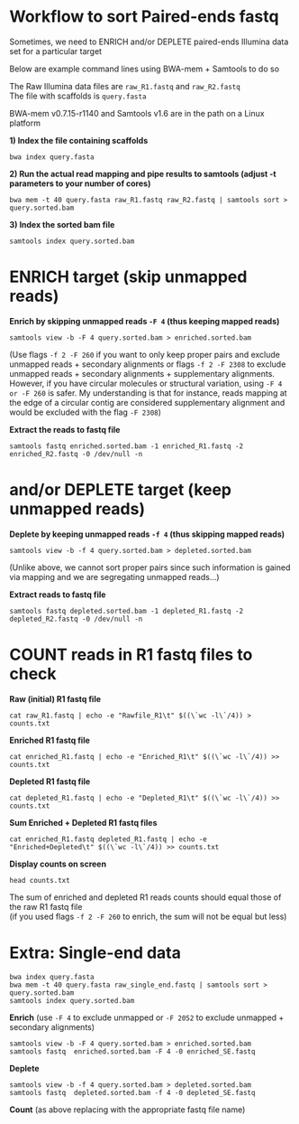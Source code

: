 # Workflow to sort Paired-ends fastq<br/>

Sometimes, we need to ENRICH and/or DEPLETE paired-ends Illumina data set for a particular target<br/>

Below are example command lines using BWA-mem + Samtools to do so<br/>

The Raw Illumina data files are ```raw_R1.fastq``` and ```raw_R2.fastq```<br/>
The file with scaffolds is ```query.fasta```<br/>

BWA-mem v0.7.15-r1140 and Samtools v1.6 are in the path on a Linux platform<br/>

**1) Index the file containing scaffolds**<br/>

```
bwa index query.fasta
```

**2) Run the actual read mapping and pipe results to samtools (adjust -t parameters to your number of cores)**<br/>

```
bwa mem -t 40 query.fasta raw_R1.fastq raw_R2.fastq | samtools sort > query.sorted.bam
```

**3) Index the sorted bam file**<br/>

```
samtools index query.sorted.bam
```

# ENRICH target (skip unmapped reads)<br/>
**Enrich by skipping unmapped reads ```-F 4``` (thus keeping mapped reads)**<br/>

```
samtools view -b -F 4 query.sorted.bam > enriched.sorted.bam
```

(Use flags ```-f 2 -F 260``` if you want to only keep proper pairs and exclude unmapped reads + secondary alignments
or flags ```-f 2 -F 2308``` to exclude unmapped reads + secondary alignments + supplementary alignments. However, if you have circular molecules or structural variation, using ```-F 4 or -F 260``` is safer. My understanding is that for instance, reads mapping at the edge of a circular contig are considered supplementary alignment and would be excluded with the flag ```-F 2308```)<br/>

**Extract the reads to fastq file**<br/>

```
samtools fastq enriched.sorted.bam -1 enriched_R1.fastq -2 enriched_R2.fastq -0 /dev/null -n
```

# and/or DEPLETE target (keep unmapped reads)<br/>
**Deplete by keeping unmapped reads ```-f 4``` (thus skipping mapped reads)**<br/>

```
samtools view -b -f 4 query.sorted.bam > depleted.sorted.bam
```

(Unlike above, we cannot sort proper pairs since such information is gained via mapping and we are segregating unmapped reads...)

**Extract reads to fastq file**<br/>

```
samtools fastq depleted.sorted.bam -1 depleted_R1.fastq -2 depleted_R2.fastq -0 /dev/null -n
```

# COUNT reads in R1 fastq files to check<br/>
**Raw (initial) R1 fastq file**<br/>

```
cat raw_R1.fastq | echo -e "Rawfile_R1\t" $((\`wc -l\`/4)) > counts.txt
```

**Enriched R1 fastq file**<br/>

```
cat enriched_R1.fastq | echo -e "Enriched_R1\t" $((\`wc -l\`/4)) >> counts.txt
```

**Depleted R1 fastq file**<br/>

```
cat depleted_R1.fastq | echo -e "Depleted_R1\t" $((\`wc -l\`/4)) >> counts.txt
```

**Sum Enriched + Depleted R1 fastq files**<br/>

```
cat enriched_R1.fastq depleted_R1.fastq | echo -e "Enriched+Depleted\t" $((\`wc -l\`/4)) >> counts.txt
```

**Display counts on screen**<br/>

```
head counts.txt
```

The sum of enriched and depleted R1 reads counts should equal those of the raw R1 fastq file<br/>
(if you used flags ```-f 2 -F 260``` to enrich, the sum will not be equal but less)<br/>

# Extra: Single-end data<br/>

```
bwa index query.fasta
bwa mem -t 40 query.fasta raw_single_end.fastq | samtools sort > query.sorted.bam
samtools index query.sorted.bam
```
**Enrich** (use ```-F 4``` to exclude unmapped or ```-F 2052``` to exclude unmapped + secondary alignments)<br/> 
```
samtools view -b -F 4 query.sorted.bam > enriched.sorted.bam
samtools fastq  enriched.sorted.bam -F 4 -0 enriched_SE.fastq
```
**Deplete**<br/>
```
samtools view -b -f 4 query.sorted.bam > depleted.sorted.bam
samtools fastq  depleted.sorted.bam -f 4 -0 depleted_SE.fastq
```
**Count** (as above replacing with the appropriate fastq file name)<br/>


